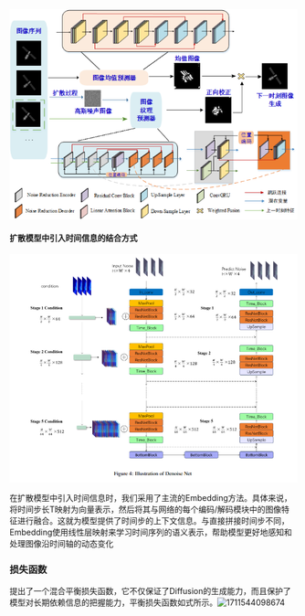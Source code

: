 

![1711551434750](img/1711551434750.png)



#### 扩散模型中引入时间信息的结合方式

![1711544340765](img/1711544340765.png)

在扩散模型中引入时间信息时，我们采用了主流的Embedding方法。具体来说，将时间步长T映射为向量表示，然后将其与网络的每个编码/解码模块中的图像特征进行融合。这就为模型提供了时间步的上下文信息。与直接拼接时间步不同，Embedding使用线性层映射来学习时间序列的语义表示，帮助模型更好地感知和处理图像沿时间轴的动态变化



### 损失函数

提出了一个混合平衡损失函数，它不仅保证了Diffusion的生成能力，而且保护了模型对长期依赖信息的把握能力，平衡损失函数如式所示。![1711544098674](../../../%E6%96%B0%E6%A1%8C%E9%9D%A2/2024/20240327/img/1711544098674.png)